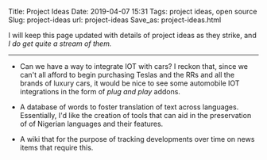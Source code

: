 Title: Project Ideas
Date: 2019-04-07 15:31
Tags: project ideas, open source
Slug: project-ideas
url: project-ideas
Save_as: project-ideas.html




I will keep this page updated with details of project ideas as they strike, and 
_I do get quite a stream of them._

-- --

- Can we have a way to integrate IOT with cars? I reckon that, since we can't 
all afford to begin purchasing Teslas and the RRs and all the brands of luxury 
cars, it would be nice to see some automobile IOT integrations in the form of 
_plug and play_ addons.


- A database of words to foster translation of text across languages. 
Essentially, I'd like the creation of tools that can aid in the preservation of 
of Nigerian languages and their features.


- A wiki that for the purpose of tracking developments over time on news items that 
require this.

